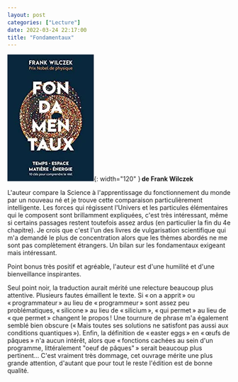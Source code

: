 ```yaml
---
layout: post
categories: ["Lecture"]
date: 2022-03-24 22:17:00
title: "Fondamentaux"
---
```


![couverture](/assets/images/couv_lecture/fondamentaux.webp){: width="120" } **de Frank Wilczek**

L'auteur compare la Science à l'apprentissage du fonctionnement du monde
par un nouveau né et je trouve cette comparaison particulièrement
intelligente. Les forces qui régissent l'Univers et les particules
élémentaires qui le composent sont brillamment expliquées, c'est très
intéressant, même si certains passages restent toutefois assez ardus (en
particulier la fin du 4e chapitre). Je crois que c'est l'un des livres
de vulgarisation scientifique qui m'a demandé le plus de concentration
alors que les thèmes abordés ne me sont pas complètement étrangers. Un
bilan sur les fondamentaux exigeant mais intéressant.

Point bonus très positif et agréable, l'auteur est d'une humilité et
d'une bienveillance inspirantes.

Seul point noir, la traduction aurait mérité une relecture beaucoup plus
attentive. Plusieurs fautes émaillent le texte. Si « on a apprit » ou
« programmateur » au lieu de « programmeur » sont assez peu
problématiques, « silicone » au lieu de « silicium », « qui permet » au
lieu de « que permet » changent le propos ! Une tournure de phrase m'a
également semblé bien obscure (« Mais toutes ses solutions ne satisfont
pas aussi aux conditions quantiques »). Enfin, la définition de « easter
eggs » en « œufs de pâques » n'a aucun intérêt, alors que « fonctions
cachées au sein d\'un programme, littéralement "oeuf de pâques" » serait
beaucoup plus pertinent... C'est vraiment très dommage, cet ouvrage
mérite une plus grande attention, d'autant que pour tout le reste
l'édition est de bonne qualité.

